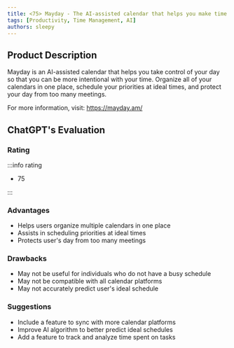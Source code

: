 ```yaml
---
title: <75> Mayday - The AI-assisted calendar that helps you make time to thrive.
tags: [Productivity, Time Management, AI]
authors: sleepy
---
```


## Product Description

Mayday is an AI-assisted calendar that helps you take control of your day so that you can be more intentional with your time. Organize all of your calendars in one place, schedule your priorities at ideal times, and protect your day from too many meetings.

For more information, visit: https://mayday.am/

## ChatGPT's Evaluation

### Rating

:::info rating

- 75

:::

### Advantages

- Helps users organize multiple calendars in one place
- Assists in scheduling priorities at ideal times
- Protects user's day from too many meetings


### Drawbacks

- May not be useful for individuals who do not have a busy schedule
- May not be compatible with all calendar platforms
- May not accurately predict user's ideal schedule

### Suggestions

- Include a feature to sync with more calendar platforms
- Improve AI algorithm to better predict ideal schedules
- Add a feature to track and analyze time spent on tasks